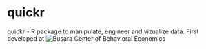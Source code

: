 # quickr
quickr -  R package to manipulate, engineer and vizualize data.
First developed at  ![Busara Center of Behavioral Economics](https://www.busaracenter.org/)
